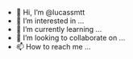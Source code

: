 - 👋 Hi, I’m @lucassmtt
- 👀 I’m interested in ...
- 🌱 I’m currently learning ...
- 💞️ I’m looking to collaborate on ...
- 📫 How to reach me ...

<!---
lucassmtt/lucassmtt is a ✨ special ✨ repository because its `README.md` (this file) appears on your GitHub profile.
You can click the Preview link to take a look at your changes.
--->
